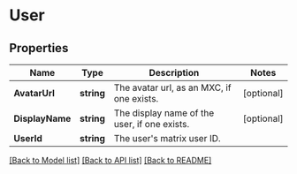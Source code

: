 # User

## Properties

Name | Type | Description | Notes
------------ | ------------- | ------------- | -------------
**AvatarUrl** | **string** | The avatar url, as an MXC, if one exists. | [optional] 
**DisplayName** | **string** | The display name of the user, if one exists. | [optional] 
**UserId** | **string** | The user&#39;s matrix user ID. | 

[[Back to Model list]](../README.md#documentation-for-models) [[Back to API list]](../README.md#documentation-for-api-endpoints) [[Back to README]](../README.md)


